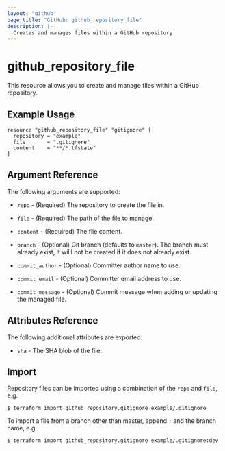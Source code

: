 ```yaml
---
layout: "github"
page_title: "GitHub: github_repository_file"
description: |-
  Creates and manages files within a GitHub repository
---
```


# github_repository_file

This resource allows you to create and manage files within a
GitHub repository.


## Example Usage

```hcl
resource "github_repository_file" "gitignore" {
  repository = "example"
  file       = ".gitignore"
  content    = "**/*.tfstate"
}
```


## Argument Reference

The following arguments are supported:

* `repo` - (Required) The repository to create the file in.

* `file` - (Required) The path of the file to manage.

* `content` - (Required) The file content.

* `branch` - (Optional) Git branch (defaults to `master`).
  The branch must already exist, it willl not be created if it does not already exist.

* `commit_author` - (Optional) Committer author name to use.

* `commit_email` - (Optional) Committer email address to use.

* `commit_message` - (Optional) Commit message when adding or updating the managed file.


## Attributes Reference

The following additional attributes are exported:

* `sha` - The SHA blob of the file.


## Import

Repository files can be imported using a combination of the `repo` and `file`, e.g.

```
$ terraform import github_repository.gitignore example/.gitignore
```

To import a file from a branch other than master, append `:` and the branch name, e.g.

```
$ terraform import github_repository.gitignore example/.gitignore:dev
```
